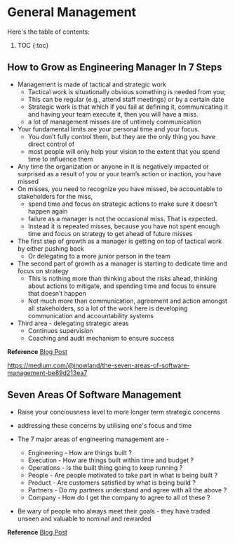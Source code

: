 # General Management

Here's the table of contents:

1. TOC
{:toc}

## How to Grow as Engineering Manager In 7 Steps 

- Management is made of tactical and strategic work
	- Tactical work is situationally obvious something is needed from you; 
	- This can be regular (e.g., attend staff meetings) or by a certain date 
 	- Strategic work is that which if you fail at defining it, communicating it and having your team execute it, then you will have a miss.
	- a lot of management misses are of untimely communication
- Your fundamental limits are your personal time and your focus. 
	- You don’t fully control them, but they are the only thing you have direct control of
	- most people will only help your vision to the extent that you spend time to influence them
- Any time the organization or anyone in it is negatively impacted or surprised as a result of you or your team’s action or inaction, you have missed
- On misses, you need to recognize you have missed, be accountable to stakeholders for the miss, 
	- spend time and focus on strategic actions to make sure it doesn’t happen again
	- failure as a manager is not the occasional miss. That is expected. 
	- Instead it is repeated misses, because you have not spent enough time and focus on strategy to get ahead of future misses
- The first step of growth as a manager is getting on top of tactical work by either pushing back 
	- Or delegating to a more junior person in the team 
- The second part of growth as a manager is starting to dedicate time and focus on strategy
	- This is nothing more than thinking about the risks ahead, thinking about actions to mitigate, and spending time and focus to ensure that doesn’t happen
	- Not much more than communication, agreement and action amongst all stakeholders, so a lot of the work here is developing communication and accountability systems
- Third area - delegating strategic areas 
	- Continuos supervision 
	- Coaching and audit mechanism to ensure success

**Reference**
[Blog Post](https://medium.com/@inowland/how-to-grow-as-an-engineering-manager-in-7-steps-a1bf4dcf5e78)

https://medium.com/@inowland/the-seven-areas-of-software-management-be89d213ea7

## Seven Areas Of Software Management 

- Raise your conciousness level to more longer term strategic concerns 
- addressing these concerns by utilising one's focus and time 

- The 7 major areas of engineering management are -
	- Engineering - How are things built ?
	- Execution - How are things built within time and budget ?
	- Operations - Is the built thing going to keep running ?
	- People - Are people motivated to take part in what is being built ?
	- Product - Are customers satisfied by what is being build ?
	- Partners - Do my partners understand and agree with all the above ?
	- Company - How do I get the company to agree to all of these ?

- Be wary of people who always meet their goals - they have traded unseen and valuable to nominal and rewarded

**Reference**
[Blog Post](https://medium.com/@inowland/the-seven-areas-of-software-management-be89d213ea7)
